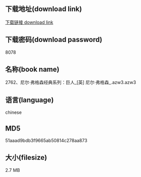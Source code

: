 ## 下载地址(download link)
[下载链接 download link](https://voluble-croquembouche-d321dc.netlify.app/?s=2762%E3%80%81%E5%B0%BC%E5%B0%94%C2%B7%E5%BC%97%E6%A0%BC%E6%A3%AE%E7%BB%8F%E5%85%B8%E7%B3%BB%E5%88%97%EF%BC%9A%E5%B7%A8%E4%BA%BA_%5B%E8%8B%B1%5D+%E5%B0%BC%E5%B0%94%C2%B7%E5%BC%97%E6%A0%BC%E6%A3%AE_.azw3)

## 下载密码(download password)
8078

## 名称(book name)
2762、尼尔·弗格森经典系列：巨人_[英] 尼尔·弗格森_.azw3.azw3

## 语言(language)
chinese

## MD5
51aaad9bdb3f9665ab50814c278aa873

## 大小(filesize)
2.7 MB
